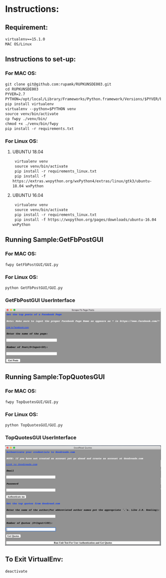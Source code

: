 # Instructions: 

## Requirement: 
    virtualenv==15.1.0
    MAC OS/Linux

## Instructions to set-up:

### For MAC OS:

    git clone git@github.com:rupamk/RUPKUNSDE003.git
    cd RUPKUNSDE003
    PYVER=2.7
    PYTHON=/opt/local/Library/Frameworks/Python.framework/Versions/$PYVER/bin/python$PYVER
    pip install virtualenv
    virtualenv --python=$PYTHON venv
    source venv/bin/activate
    cp fwpy ./venv/bin/
    chmod +x ./venv/bin/fwpy
    pip install -r requirements.txt

### For Linux OS:

1. UBUNTU 18.04

		virtualenv venv
		source venv/bin/activate
		pip install -r requirements_linux.txt
		pip install -f https://extras.wxpython.org/wxPython4/extras/linux/gtk3/ubuntu-18.04 wxPython

2. UBUNTU 16.04

		virtualenv venv
		source venv/bin/activate
		pip install -r requirements_linux.txt
		pip install -f https://wxpython.org/pages/downloads/ubuntu-16.04 wxPython

## Running Sample:GetFbPostGUI

### For MAC OS:

    fwpy GetFbPostGUI/GUI.py 
    
### For Linux OS:

	python GetFbPostGUI/GUI.py 

### GetFbPostGUI UserInterface

![alt text](https://github.com/rupamk/RUPKUNSDE003/blob/master/GetFbPostGUI/GetFbPostGUI.png)
        
## Running Sample:TopQuotesGUI

### For MAC OS:

    fwpy TopQuotesGUI/GUI.py 
    
### For Linux OS:

	python TopQuotesGUI/GUI.py 

### TopQuotesGUI UserInterface

![alt text](https://github.com/rupamk/RUPKUNSDE003/blob/master/TopQuotesGUI/QuotesGUI.png)

## To Exit VirtualEnv:

    deactivate


    

